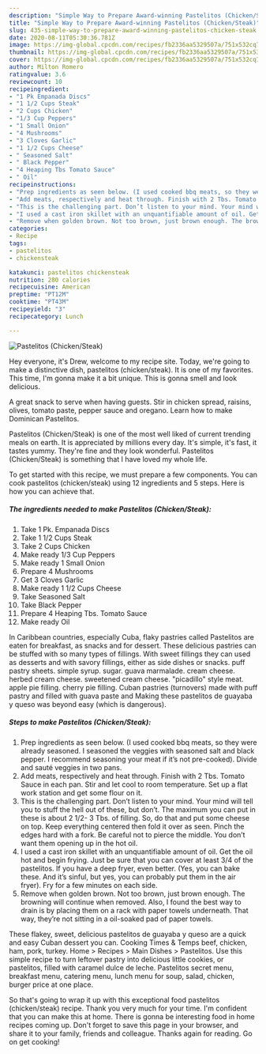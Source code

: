 ```yaml
---
description: "Simple Way to Prepare Award-winning Pastelitos (Chicken/Steak)"
title: "Simple Way to Prepare Award-winning Pastelitos (Chicken/Steak)"
slug: 435-simple-way-to-prepare-award-winning-pastelitos-chicken-steak
date: 2020-08-11T05:30:36.781Z
image: https://img-global.cpcdn.com/recipes/fb2336aa5329507a/751x532cq70/pastelitos-chickensteak-recipe-main-photo.jpg
thumbnail: https://img-global.cpcdn.com/recipes/fb2336aa5329507a/751x532cq70/pastelitos-chickensteak-recipe-main-photo.jpg
cover: https://img-global.cpcdn.com/recipes/fb2336aa5329507a/751x532cq70/pastelitos-chickensteak-recipe-main-photo.jpg
author: Milton Romero
ratingvalue: 3.6
reviewcount: 10
recipeingredient:
- "1 Pk Empanada Discs"
- "1 1/2 Cups Steak"
- "2 Cups Chicken"
- "1/3 Cup Peppers"
- "1 Small Onion"
- "4 Mushrooms"
- "3 Cloves Garlic"
- "1 1/2 Cups Cheese"
- " Seasoned Salt"
- " Black Pepper"
- "4 Heaping Tbs Tomato Sauce"
- " Oil"
recipeinstructions:
- "Prep ingredients as seen below. (I used cooked bbq meats, so they were already seasoned. I seasoned the veggies with seasoned salt and black pepper. I recommend seasoning your meat if it’s not pre-cooked). Divide and sauté veggies in two pans."
- "Add meats, respectively and heat through. Finish with 2 Tbs. Tomato Sauce in each pan. Stir and let cool to room temperature. Set up a flat work station and get some flour on it."
- "This is the challenging part. Don’t listen to your mind. Your mind will tell you to stuff the hell out of these, but don’t. The maximum you can put in these is about 2 1/2- 3 Tbs. of filling. So, do that and put some cheese on top. Keep everything centered then fold it over as seen. Pinch the edges hard with a fork. Be careful not to pierce the middle. You don’t want them opening up in the hot oil."
- "I used a cast iron skillet with an unquantifiable amount of oil. Get the oil hot and begin frying. Just be sure that you can cover at least 3/4 of the pastelitos. If you have a deep fryer, even better. (Yes, you can bake these. And it’s sinful, but yes, you can probably put them in the air fryer). Fry for a few minutes on each side."
- "Remove when golden brown. Not too brown, just brown enough. The browning will continue when removed. Also, I found the best way to drain is by placing them on a rack with paper towels underneath. That way, they’re not sitting in a oil-soaked pad of paper towels."
categories:
- Recipe
tags:
- pastelitos
- chickensteak

katakunci: pastelitos chickensteak 
nutrition: 280 calories
recipecuisine: American
preptime: "PT12M"
cooktime: "PT43M"
recipeyield: "3"
recipecategory: Lunch

---
```



![Pastelitos (Chicken/Steak)](https://img-global.cpcdn.com/recipes/fb2336aa5329507a/751x532cq70/pastelitos-chickensteak-recipe-main-photo.jpg)

Hey everyone, it's Drew, welcome to my recipe site. Today, we're going to make a distinctive dish, pastelitos (chicken/steak). It is one of my favorites. This time, I'm gonna make it a bit unique. This is gonna smell and look delicious.

A great snack to serve when having guests. Stir in chicken spread, raisins, olives, tomato paste, pepper sauce and oregano. Learn how to make Dominican Pastelitos.

Pastelitos (Chicken/Steak) is one of the most well liked of current trending meals on earth. It is appreciated by millions every day. It's simple, it's fast, it tastes yummy. They're fine and they look wonderful. Pastelitos (Chicken/Steak) is something that I have loved my whole life.


To get started with this recipe, we must prepare a few components. You can cook pastelitos (chicken/steak) using 12 ingredients and 5 steps. Here is how you can achieve that.

<!--inarticleads1-->

##### The ingredients needed to make Pastelitos (Chicken/Steak):

1. Take 1 Pk. Empanada Discs
1. Take 1 1/2 Cups Steak
1. Take 2 Cups Chicken
1. Make ready 1/3 Cup Peppers
1. Make ready 1 Small Onion
1. Prepare 4 Mushrooms
1. Get 3 Cloves Garlic
1. Make ready 1 1/2 Cups Cheese
1. Take  Seasoned Salt
1. Take  Black Pepper
1. Prepare 4 Heaping Tbs. Tomato Sauce
1. Make ready  Oil


In Caribbean countries, especially Cuba, flaky pastries called Pastelitos are eaten for breakfast, as snacks and for dessert. These delicious pastries can be stuffed with so many types of fillings. With sweet fillings they can used as desserts and with savory fillings, either as side dishes or snacks. puff pastry sheets. simple syrup. sugar. guava marmalade. cream cheese. herbed cream cheese. sweetened cream cheese. &#34;picadillo&#34; style meat. apple pie filling. cherry pie filling. Cuban pastries (turnovers) made with puff pastry and filled with guava paste and Making these pastelitos de guayaba y queso was beyond easy (which is dangerous). 

<!--inarticleads2-->

##### Steps to make Pastelitos (Chicken/Steak):

1. Prep ingredients as seen below. (I used cooked bbq meats, so they were already seasoned. I seasoned the veggies with seasoned salt and black pepper. I recommend seasoning your meat if it’s not pre-cooked). Divide and sauté veggies in two pans.
1. Add meats, respectively and heat through. Finish with 2 Tbs. Tomato Sauce in each pan. Stir and let cool to room temperature. Set up a flat work station and get some flour on it.
1. This is the challenging part. Don’t listen to your mind. Your mind will tell you to stuff the hell out of these, but don’t. The maximum you can put in these is about 2 1/2- 3 Tbs. of filling. So, do that and put some cheese on top. Keep everything centered then fold it over as seen. Pinch the edges hard with a fork. Be careful not to pierce the middle. You don’t want them opening up in the hot oil.
1. I used a cast iron skillet with an unquantifiable amount of oil. Get the oil hot and begin frying. Just be sure that you can cover at least 3/4 of the pastelitos. If you have a deep fryer, even better. (Yes, you can bake these. And it’s sinful, but yes, you can probably put them in the air fryer). Fry for a few minutes on each side.
1. Remove when golden brown. Not too brown, just brown enough. The browning will continue when removed. Also, I found the best way to drain is by placing them on a rack with paper towels underneath. That way, they’re not sitting in a oil-soaked pad of paper towels.


These flakey, sweet, delicious pastelitos de guayaba y queso are a quick and easy Cuban dessert you can. Cooking Times &amp; Temps beef, chicken, ham, pork, turkey. Home &gt; Recipes &gt; Main Dishes &gt; Pastelitos. Use this simple recipe to turn leftover pastry into delicious little cookies, or pastelitos, filled with caramel dulce de leche. Pastelitos secret menu, breakfast menu, catering menu, lunch menu for soup, salad, chicken, burger price at one place. 

So that's going to wrap it up with this exceptional food pastelitos (chicken/steak) recipe. Thank you very much for your time. I'm confident that you can make this at home. There is gonna be interesting food in home recipes coming up. Don't forget to save this page in your browser, and share it to your family, friends and colleague. Thanks again for reading. Go on get cooking!
